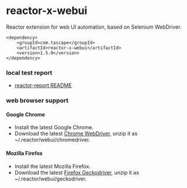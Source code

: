 # reactor-x-webui
Reactor extension for web UI automation, based on Selenium WebDriver.

```
<dependency>
	<groupId>com.tascape</groupId>
	<artifactId>reactor-x-webui</artifactId>
	<version>1.5.0</version>
</dependency>
```
### local test report
  * [reactor-report README](https://github.com/tascape/reactor-report/blob/master/README.md)

### web browser support

#### Google Chrome
  * Install the latest Google Chrome.
  * Download the latest [Chrome WebDriver](http://chromedriver.chromium.org/downloads), unzip it as ~/.reactor/webui/chromedriver.

#### Mozilla Firefox
  * Install the latest Mozilla Firefox.
  * Download the latest [Firefox Geckodriver](https://github.com/mozilla/geckodriver/releases), unzip it as ~/.reactor/webui/geckodriver.
